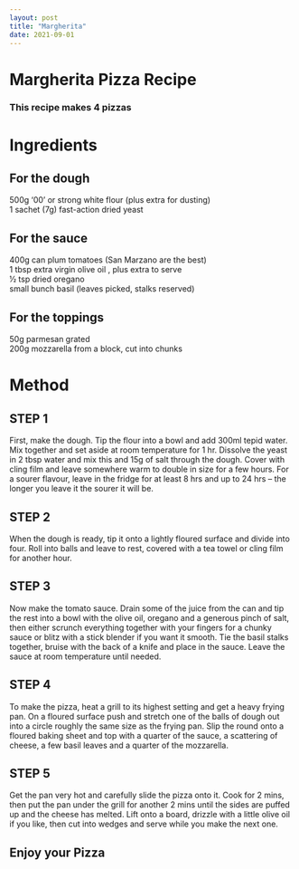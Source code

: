 ```yaml
---
layout: post
title: "Margherita"
date: 2021-09-01
---
```


# Margherita Pizza Recipe
### This recipe makes 4 pizzas
# Ingredients

## For the dough

  <p1> 500g ‘00’ or strong white flour (plus extra for dusting) <br>1 sachet (7g) fast-action dried yeast</p1>

## For the sauce

  <p1>400g can plum tomatoes (San Marzano are the best)<br>1 tbsp extra virgin olive oil , plus extra to serve
  <br>1⁄2 tsp dried oregano
  <br>small bunch basil (leaves picked, stalks reserved) </p1>
  
  ## For the toppings

<p1>50g parmesan grated
<br>200g mozzarella from a block, cut into chunks </p1>
  
  # Method
  ## STEP 1
<p1>First, make the dough. Tip the flour into a bowl and add 300ml tepid water. Mix together and set aside at room temperature for 1 hr. Dissolve the yeast in 2 tbsp water and mix this and 15g of salt through the dough. Cover with cling film and leave somewhere warm to double in size for a few hours. For a sourer flavour, leave in the fridge for at least 8 hrs and up to 24 hrs – the longer you leave it the sourer it will be.</p1>
  ## STEP 2
<p1>When the dough is ready, tip it onto a lightly floured surface and divide into four. Roll into balls and leave to rest, covered with a tea towel or cling film for another hour.</p1>
  ## STEP 3
<p1>Now make the tomato sauce. Drain some of the juice from the can and tip the rest into a bowl with the olive oil, oregano and a generous pinch of salt, then either scrunch everything together with your fingers for a chunky sauce or blitz with a stick blender if you want it smooth. Tie the basil stalks together, bruise with the back of a knife and place in the sauce. Leave the sauce at room temperature until needed.</p1>
   ## STEP 4
<p1>To make the pizza, heat a grill to its highest setting and get a heavy frying pan. On a floured surface push and stretch one of the balls of dough out into a                circle roughly the same size as the frying pan. Slip the round onto a floured baking sheet and top with a quarter of the sauce, a scattering of cheese, a few basil leaves and a quarter of the mozzarella.</p1>
  ## STEP 5
<p1>Get the pan very hot and carefully slide the pizza onto it. Cook for 2 mins, then put the pan under the grill for another 2 mins until the sides are puffed up and the cheese has melted. Lift onto a board, drizzle with a little olive oil if you like, then cut into wedges and serve while you make the next one.</p1>

## **Enjoy your Pizza**
